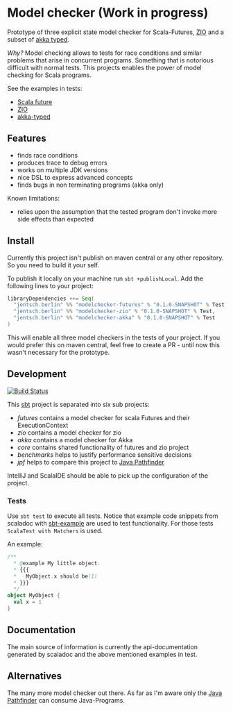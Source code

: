 # Model checker (Work in progress)

Prototype of three explicit state model checker for Scala-Futures, [ZIO](https://zio.dev) and a subset of [akka typed](https://doc.akka.io/docs/akka/current/typed/index.html).

*Why?* Model checking allows to tests for race conditions and similar problems that arise in concurrent programs.
Something that is notorious difficult with normal tests.
This projects enables the power of model checking for Scala programs.

See the examples in tests:
* [Scala future](https://github.com/Jentsch/modelchecker/tree/master/futures/src/test/scala/berlin/jentsch/modelchecker/futures/example)
* [ZIO](https://github.com/Jentsch/modelchecker/tree/master/zio/src/test/scala/zio/modelchecker/example)
* [akka-typed](https://github.com/Jentsch/modelchecker/tree/master/akka/src/test/scala/berlin/jentsch/modelchecker/akka/example)

## Features

* finds race conditions
* produces trace to debug errors
* works on multiple JDK versions
* nice DSL to express advanced concepts
* finds bugs in non terminating programs (akka only)

Known limitations:

* relies upon the assumption that the tested program don't invoke more side effects than expected

## Install

Currently this project isn't publish on maven central or any other repository.
So you need to build it your self.

To publish it locally on your machine run `sbt +publishLocal`.
Add the following lines to your project:

```sbt
libraryDependencies ++= Seq(
  "jentsch.berlin" %% "modelchecker-futures" % "0.1.0-SNAPSHOT" % Test,
  "jentsch.berlin" %% "modelchecker-zio" % "0.1.0-SNAPSHOT" % Test,
  "jentsch.berlin" %% "modelchecker-akka" % "0.1.0-SNAPSHOT" % Test
)
```

This will enable all three model checkers in the tests of your project.
If you would prefer this on maven central, feel free to create a PR - until now this wasn't necessary for the prototype.

## Development

[![Build Status](https://travis-ci.org/Jentsch/modelchecker.svg?branch=master)](https://travis-ci.org/Jentsch/modelchecker)

This [sbt](https://www.scala-sbt.org/) project is separated into six sub projects:

* *futures* contains a model checker for scala Futures and their ExecutionContext
* *zio* contains a model checker for zio
* *akka* contains a model checker for Akka
* *core* contains shared functionality of futures and zio project
* *benchmarks* helps to justify performance sensitive decisions
* *jpf* helps to compare this project to [Java Pathfinder](https://github.com/javapathfinder/jpf-core)

IntelliJ and ScalaIDE should be able to pick up the configuration of the project.

### Tests

Use `sbt test` to execute all tests.
Notice that example code snippets from scaladoc with [sbt-example](https://github.com/ThoughtWorksInc/sbt-example) are used to test functionality.
For those tests `ScalaTest with Matchers` is used.

An example:

```scala
/**
  * @example My little object. 
  * {{{
  *   MyObject.x should be(1)
  * }}}
  */
object MyObject {
  val x = 1
}
```

## Documentation

The main source of information is currently the api-documentation generated by scaladoc and the above mentioned examples in test.

## Alternatives

The many more model checker out there.
As far as I'm aware only the [Java Pathfinder](https://github.com/javapathfinder/jpf-core) can consume Java-Programs.
